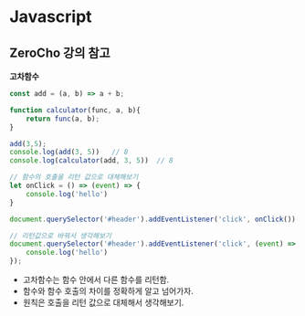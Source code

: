 # Javascript

## ZeroCho 강의 참고

**고차함수**

```js
const add = (a, b) => a + b;

function calculator(func, a, b){
    return func(a, b);
}

add(3,5);
console.log(add(3, 5))   // 8
console.log(calculator(add, 3, 5))  // 8

// 함수의 호출을 리턴 값으로 대체해보기 
let onClick = () => (event) => {
    console.log('hello')
}

document.querySelector('#header').addEventListener('click', onClick())

// 리턴값으로 바꿔서 생각해보기
document.querySelector('#header').addEventListener('click', (event) => {
    console.log('hello')
});
```

* 고차함수는 함수 안에서 다른 함수를 리턴함.
* 함수와 함수 호출의 차이를 정확하게 알고 넘어가자.
* 원칙은 호출을 리턴 값으로 대체해서 생각해보기.


